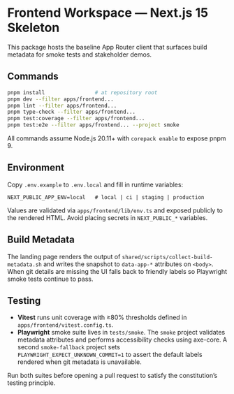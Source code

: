 # Frontend Workspace — Next.js 15 Skeleton

This package hosts the baseline App Router client that surfaces build metadata
for smoke tests and stakeholder demos.

## Commands

```bash
pnpm install                # at repository root
pnpm dev --filter apps/frontend...
pnpm lint --filter apps/frontend...
pnpm type-check --filter apps/frontend...
pnpm test:coverage --filter apps/frontend...
pnpm test:e2e --filter apps/frontend... --project smoke
```

All commands assume Node.js 20.11+ with `corepack enable` to expose pnpm 9.

## Environment

Copy `.env.example` to `.env.local` and fill in runtime variables:

```
NEXT_PUBLIC_APP_ENV=local   # local | ci | staging | production
```

Values are validated via `apps/frontend/lib/env.ts` and exposed publicly to the
rendered HTML. Avoid placing secrets in `NEXT_PUBLIC_*` variables.

## Build Metadata

The landing page renders the output of `shared/scripts/collect-build-metadata.sh`
and writes the snapshot to `data-app-*` attributes on `<body>`. When git details
are missing the UI falls back to friendly labels so Playwright smoke tests
continue to pass.

## Testing

- **Vitest** runs unit coverage with ≥80% thresholds defined in
  `apps/frontend/vitest.config.ts`.
- **Playwright** smoke suite lives in `tests/smoke`. The `smoke` project validates
  metadata attributes and performs accessibility checks using axe-core. A second
  `smoke-fallback` project sets `PLAYWRIGHT_EXPECT_UNKNOWN_COMMIT=1` to assert the
  default labels rendered when git metadata is unavailable.

Run both suites before opening a pull request to satisfy the constitution’s
testing principle.
